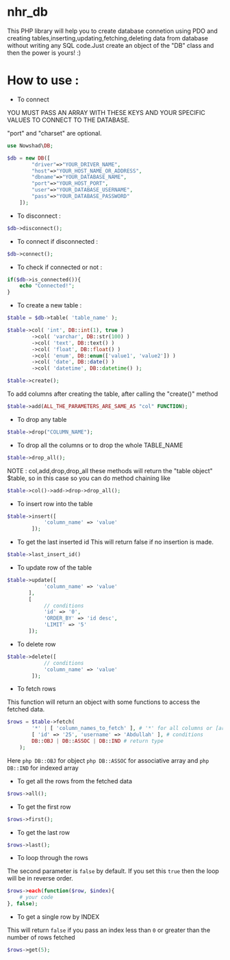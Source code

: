# nhr_db
This PHP library will help you to create database connetion using PDO and creating tables,inserting,updating,fetching,deleting data from database without writing any SQL code.Just create an object of the "DB" class and then the power is yours! :)

# How to use :

* To connect

YOU MUST PASS AN ARRAY WITH THESE KEYS AND YOUR SPECIFIC VALUES
TO CONNECT TO THE DATABASE.

"port" and "charset" are optional.

```php
use Nowshad\DB;

$db = new DB([
        "driver"=>"YOUR_DRIVER_NAME",
        "host"=>"YOUR_HOST_NAME_OR_ADDRESS",
        "dbname"=>"YOUR_DATABASE_NAME",
        "port"=>"YOUR_HOST_PORT",
        "user"=>"YOUR_DATABASE_USERNAME",
        "pass"=>"YOUR_DATABASE_PASSWORD"
    ]);
```

* To disconnect :

```php
$db->disconnect();
```
* To connect if disconnected :

```php
$db->connect();
```

* To check if connected or not :

```php
if($db->is_connected()){
    echo "Connected!";
}
```

* To create a new table :

```php
$table = $db->table( 'table_name' );

$table->col( 'int', DB::int(1), true )
        ->col( 'varchar', DB::str(100) )
        ->col( 'text', DB::text() )
        ->col( 'float', DB::float() )
        ->col( 'enum', DB::enum(['value1', 'value2']) )
        ->col( 'date', DB::date() )
        ->col( 'datetime', DB::datetime() );

$table->create();
```

To add columns after creating the table, after calling the "create()" method

```php
$table->add(ALL_THE_PARAMETERS_ARE_SAME_AS "col" FUNCTION);
```

* To drop any table

```php
$table->drop("COLUMN_NAME");
```

* To drop all the columns or to drop the whole TABLE_NAME

```php
$table->drop_all();
```

NOTE : col,add,drop,drop_all these methods will return the "table object" $table, so in this case so you can do method chaining like

```php
$table->col()->add->drop->drop_all();
```

* To insert row into the table

```php
$table->insert([
            'column_name' => 'value'
        ]);
```

* To get the last inserted id
This will return false if no insertion is made.

```php
$table->last_insert_id()
```

* To update row of the table

```php
$table->update([
            'column_name' => 'value'
       ],
       [
            // conditions
            'id' => '0',
            'ORDER_BY' => 'id desc',
            'LIMIT' => '5'
       ]);
```

* To delete row
```php
$table->delete([
            // conditions
            'column_name' => 'value'
        ]);
```

* To fetch rows

This function will return an object with some functions to access the fetched data.
```php
$rows = $table->fetch(
        '*' | [ 'column_names_to_fetch' ], # '*' for all columns or [arrays_of_specific_columns]
        [ 'id' => '25', 'username' => 'Abdullah' ], # conditions
        DB::OBJ | DB::ASSOC | DB::IND # return type
    );
```

Here ```php DB::OBJ``` for object ```php DB::ASSOC``` for associative array and ```php DB::IND``` for indexed array

* To get all the rows from the fetched data

```php
$rows->all();
```

* To get the first row

```php
$rows->first();
```

* To get the last row

```php
$rows->last();
```

* To loop through the rows

The second parameter is ```false``` by default. If you set this ```true``` then the loop will be in reverse order.

```php
$rows->each(function($row, $index){
    # your code
}, false);
```

* To get a single row by INDEX

This will return ```false``` if you pass an index less than ```0``` or greater than the number of rows fetched

```php
$rows->get(5);
```

